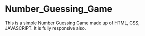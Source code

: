 # Number_Guessing_Game
This is a simple Number Guessing Game made up of HTML, CSS, JAVASCRIPT. It is fully responsive also.
